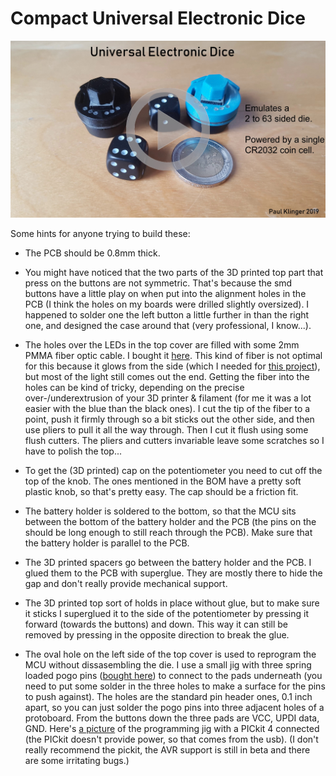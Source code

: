 # Compact Universal Electronic Dice


[![](video_link_image.jpg)](https://youtu.be/G88BLo7Vowo "Project video")

Some hints for anyone trying to build these:

- The PCB should be 0.8mm thick.

- You might have noticed that the two parts of the 3D printed top part that press on the buttons are not symmetric. That's because the smd buttons have a little play on when put into the alignment holes in the PCB (I think the holes on my boards were drilled slightly oversized). I happened to solder one the left button a little further in than the right one, and designed the case around that (very professional, I know...).

- The holes over the LEDs in the top cover are filled with some 2mm PMMA fiber optic cable. I bought it [here](https://www.aliexpress.com/item/5mX-Transparent-side-glow-plastic-PMMA-fiber-optic-cable-solid-core-optic-cable-diameter-2mm-3mm/32807597828.html). This kind of fiber is not optimal for this because it glows from the side (which I needed for [this project](https://github.com/PaulKlinger/kerr_geodesic_sculpture)), but most of the light still comes out the end. Getting the fiber into the holes can be kind of tricky, depending on the precise over-/underextrusion of your 3D printer & filament (for me it was a lot easier with the blue than the black ones). I cut the tip of the fiber to a point, push it firmly through so a bit sticks out the other side, and then use pliers to pull it all the way through. Then I cut it flush using some flush cutters. The pliers and cutters invariable leave some scratches so I have to polish the top...

- To get the (3D printed) cap on the potentiometer you need to cut off the top of the knob. The ones mentioned in the BOM have a pretty soft plastic knob, so that's pretty easy. The cap should be a friction fit.

- The battery holder is soldered to the bottom, so that the MCU sits between the bottom of the battery holder and the PCB (the pins on the should be long enough to still reach through the PCB). Make sure that the battery holder is parallel to the PCB.

- The 3D printed spacers go between the battery holder and the PCB. I glued them to the PCB with superglue. They are mostly there to hide the gap and don't really provide mechanical support.

- The 3D printed top sort of holds in place without glue, but to make sure it sticks I superglued it to the side of the potentiometer by pressing it forward (towards the buttons) and down. This way it can still be removed by pressing in the opposite direction to break the glue.

- The oval hole on the left side of the top cover is used to reprogram the MCU without dissasembling the die. I use a small jig with three spring loaded pogo pins ([bought here](https://www.aliexpress.com/item/50pcs-set-New-P75-B1-Dia-1-02mm-100g-Cusp-Spear-Spring-Loaded-Test-Probes-Pogo/32767984398.html)) to connect to the pads underneath (you need to put some solder in the three holes to make a surface for the pins to push against). The holes are the standard pin header ones, 0.1 inch apart, so you can just solder the pogo pins into three adjacent holes of a protoboard. From the buttons down the three pads are VCC, UPDI data, GND. Here's [a picture](programming_jig.jpg) of the programming jig with a PICkit 4 connected (the PICkit doesn't provide power, so that comes from the usb). (I don't really recommend the pickit, the AVR support is still in beta and there are some irritating bugs.)